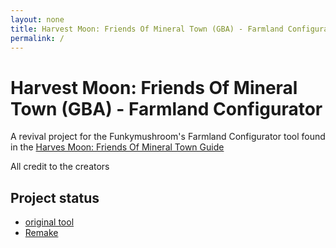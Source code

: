 ```yaml
---
layout: none
title: Harvest Moon: Friends Of Mineral Town (GBA) - Farmland Configurator
permalink: /
---
```


# Harvest Moon: Friends Of Mineral Town (GBA) - Farmland Configurator

A revival project for the Funkymushroom's Farmland Configurator tool found in the [Harves Moon: Friends Of Mineral Town Guide](https://fogu.com/hm4/)

All credit to the creators

## Project status

* [original tool](/farmland_config/index.html)
* [Remake](/farmlad_layout/index.html)